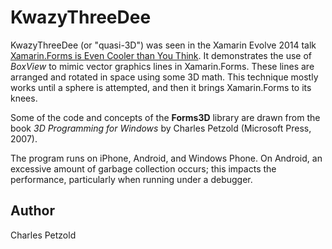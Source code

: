 KwazyThreeDee
=============

KwazyThreeDee (or "quasi-3D") was seen in the Xamarin Evolve 2014 talk
[Xamarin.Forms is Even Cooler than You Think](https://www.youtube.com/watch?v=79SdhVjBwh0). 
It demonstrates the use of *BoxView* to mimic vector graphics lines
in Xamarin.Forms. These lines are arranged and rotated in space using some 3D math. This
technique mostly works until a sphere is attempted, and then it brings Xamarin.Forms to its knees.

Some of the code and concepts of the **Forms3D** library are drawn from the book *3D Programming
for Windows* by Charles Petzold (Microsoft Press, 2007).

The program runs on iPhone, Android, and Windows Phone.
On Android, an excessive amount of garbage collection occurs; this impacts the 
performance, particularly when running under a debugger.

Author
------

Charles Petzold
